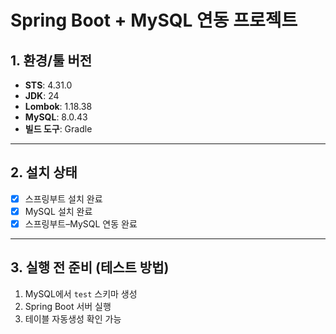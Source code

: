 # Spring Boot + MySQL 연동 프로젝트

## 1. 환경/툴 버전
- **STS**: 4.31.0
- **JDK**: 24
- **Lombok**: 1.18.38 
- **MySQL**: 8.0.43
- **빌드 도구**: Gradle

---

## 2. 설치 상태
- [x] 스프링부트 설치 완료
- [x] MySQL 설치 완료
- [x] 스프링부트–MySQL 연동 완료

---

## 3. 실행 전 준비 (테스트 방법)
1) MySQL에서 `test` 스키마 생성
2) Spring Boot 서버 실행
3) 테이블 자동생성 확인 가능
